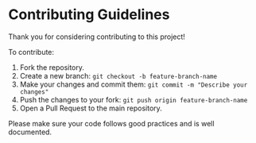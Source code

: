 # Contributing Guidelines

Thank you for considering contributing to this project!

To contribute:

1. Fork the repository.
2. Create a new branch: `git checkout -b feature-branch-name`
3. Make your changes and commit them: `git commit -m "Describe your changes"`
4. Push the changes to your fork: `git push origin feature-branch-name`
5. Open a Pull Request to the main repository.

Please make sure your code follows good practices and is well documented.
